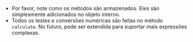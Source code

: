 
- Por favor, note como os métodos são armazenados. Eles são simplesmente adicionados no objeto interno.
- Todos os testes e conversões numéricas são feitas no método `calculate`. No futuro, pode ser extendida para suportar mais expressões complexas.
